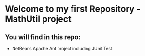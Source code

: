 # Welcome to my first Repository - MathUtil project

## You will find in this repo: 

* NetBeans Apache Ant project including JUnit Test